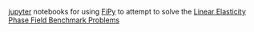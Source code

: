 [jupyter](http://jupyter.org/) notebooks for using 
[FiPy](https://www.ctcms.nist.gov/fipy) to attempt to solve the 
[Linear Elasticity Phase Field Benchmark Problems](https://pages.nist.gov/pfhub/benchmarks/benchmark4.ipynb/)
